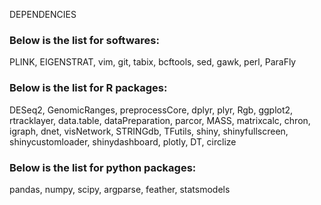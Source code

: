 DEPENDENCIES

### Below is the list for softwares:
PLINK, EIGENSTRAT, vim, git, tabix, bcftools, sed, gawk, perl, ParaFly



### Below is the list for R packages:
DESeq2, GenomicRanges, preprocessCore, dplyr, plyr, Rgb, ggplot2, rtracklayer,
data.table, dataPreparation, parcor, MASS, matrixcalc, chron, igraph, dnet,
visNetwork, STRINGdb, TFutils, shiny, shinyfullscreen, shinycustomloader, 
shinydashboard, plotly, DT, circlize


### Below is the list for  python packages:
pandas, numpy, scipy, argparse, feather, statsmodels
